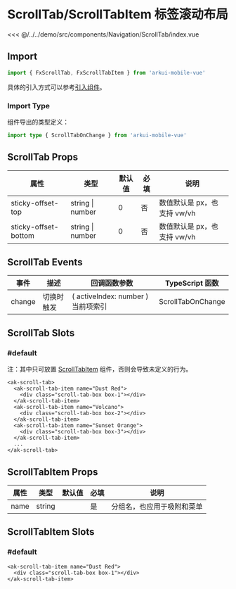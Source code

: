 # ScrollTab/ScrollTabItem 标签滚动布局

<CodeDemo name="ScrollTab">

<<< @/../../demo/src/components/Navigation/ScrollTab/index.vue

</CodeDemo>

## Import

```js
import { FxScrollTab, FxScrollTabItem } from 'arkui-mobile-vue'
```

具体的引入方式可以参考[引入组件](../guide/import.md)。

### Import Type

组件导出的类型定义：

```ts
import type { ScrollTabOnChange } from 'arkui-mobile-vue'
```

## ScrollTab Props

| 属性                 | 类型             | 默认值 | 必填 | 说明                        |
| -------------------- | ---------------- | ------ | ---- | --------------------------- |
| sticky-offset-top    | string \| number | 0      | 否   | 数值默认是 px，也支持 vw/vh |
| sticky-offset-bottom | string \| number | 0      | 否   | 数值默认是 px，也支持 vw/vh |

## ScrollTab Events

| 事件   | 描述       | 回调函数参数                       | TypeScript 函数   |
| ------ | ---------- | ---------------------------------- | ----------------- |
| change | 切换时触发 | ( activeIndex: number ) 当前项索引 | ScrollTabOnChange |

## ScrollTab Slots

### #default

注：其中只可放置 [ScrollTabItem](./ScrollTab.md#scrolltabitem-props) 组件，否则会导致未定义的行为。

```vue
<ak-scroll-tab>
  <ak-scroll-tab-item name="Dust Red">
    <div class="scroll-tab-box box-1"></div>
  </ak-scroll-tab-item>
  <ak-scroll-tab-item name="Volcano">
    <div class="scroll-tab-box box-2"></div>
  </ak-scroll-tab-item>
  <ak-scroll-tab-item name="Sunset Orange">
    <div class="scroll-tab-box box-3"></div>
  </ak-scroll-tab-item>
  ...
</ak-scroll-tab>
```

## ScrollTabItem Props

| 属性 | 类型   | 默认值 | 必填 | 说明                       |
| ---- | ------ | ------ | ---- | -------------------------- |
| name | string |        | 是   | 分组名，也应用于吸附和菜单 |

## ScrollTabItem Slots

### #default

```vue
<ak-scroll-tab-item name="Dust Red">
  <div class="scroll-tab-box box-1"></div>
</ak-scroll-tab-item>
```
